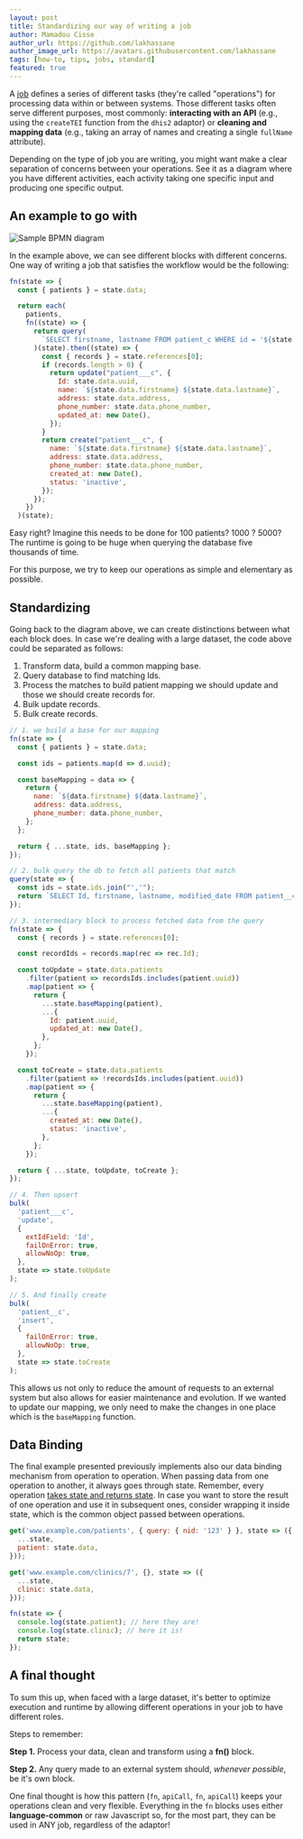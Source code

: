 ```yaml
---
layout: post
title: Standardizing our way of writing a job
author: Mamadou Cisse
author_url: https://github.com/lakhassane
author_image_url: https://avatars.githubusercontent.com/lakhassane
tags: [how-to, tips, jobs, standard]
featured: true
---
```


A [job](documentation/jobs/job-design-intro) defines a series of different tasks
(they're called "operations") for processing data within or between systems.
Those different tasks often serve different purposes, most commonly:
**interacting with an API** (e.g., using the `createTEI` function from the
`dhis2` adaptor) or **cleaning and mapping data** (e.g., taking an array of
names and creating a single `fullName` attribute).

Depending on the type of job you are writing, you might want make a clear
separation of concerns between your operations. See it as a diagram where you
have different activities, each activity taking one specific input and producing
one specific output.

<!--truncate-->

## An example to go with

![Sample BPMN diagram](/img/bpmn_example.png)

In the example above, we can see different blocks with different concerns. One
way of writing a job that satisfies the workflow would be the following:

```js
fn(state => {
  const { patients } = state.data;

  return each(
    patients,
    fn((state) => {
      return query(
        `SELECT firstname, lastname FROM patient_c WHERE id = '${state.data.uuid}'`
      )(state).then((state) => {
        const { records } = state.references[0];
        if (records.length > 0) {
          return update("patient___c", {
            Id: state.data.uuid,
            name: `${state.data.firstname} ${state.data.lastname}`,
            address: state.data.address,
            phone_number: state.data.phone_number,
            updated_at: new Date(),
          });
        }
        return create("patient___c", {
          name: `${state.data.firstname} ${state.data.lastname}`,
          address: state.data.address,
          phone_number: state.data.phone_number,
          created_at: new Date(),
          status: 'inactive',
        });
      });
    })
  )(state);
```

<!-- TODO: Discuss the meaning of this block here. -->

Easy right? Imagine this needs to be done for 100 patients? 1000 ? 5000? The
runtime is going to be huge when querying the database five thousands of time.

For this purpose, we try to keep our operations as simple and elementary as
possible.

## Standardizing

Going back to the diagram above, we can create distinctions between what each
block does. In case we're dealing with a large dataset, the code above could be
separated as follows:

1. Transform data, build a common mapping base.
2. Query database to find matching Ids.
3. Process the matches to build patient mapping we should update and those we
   should create records for.
4. Bulk update records.
5. Bulk create records.

```js
// 1. we build a base for our mapping
fn(state => {
  const { patients } = state.data;

  const ids = patients.map(d => d.uuid);

  const baseMapping = data => {
    return {
      name: `${data.firstname} ${data.lastname}`,
      address: data.address,
      phone_number: data.phone_number,
    };
  };

  return { ...state, ids, baseMapping };
});

// 2. bulk query the db to fetch all patients that match
query(state => {
  const ids = state.ids.join("','");
  return `SELECT Id, firstname, lastname, modified_date FROM patient__c WHERE Id in ('${ids}')`;
});

// 3. intermediary block to process fetched data from the query
fn(state => {
  const { records } = state.references[0];

  const recordIds = records.map(rec => rec.Id);

  const toUpdate = state.data.patients
    .filter(patient => recordsIds.includes(patient.uuid))
    .map(patient => {
      return {
        ...state.baseMapping(patient),
        ...{
          Id: patient.uuid,
          updated_at: new Date(),
        },
      };
    });

  const toCreate = state.data.patients
    .filter(patient => !recordsIds.includes(patient.uuid))
    .map(patient => {
      return {
        ...state.baseMapping(patient),
        ...{
          created_at: new Date(),
          status: 'inactive',
        },
      };
    });

  return { ...state, toUpdate, toCreate };
});

// 4. Then upsert
bulk(
  'patient___c',
  'update',
  {
    extIdField: 'Id',
    failOnError: true,
    allowNoOp: true,
  },
  state => state.toUpdate
);

// 5. And finally create
bulk(
  'patient__c',
  'insert',
  {
    failOnError: true,
    allowNoOp: true,
  },
  state => state.toCreate
);
```

This allows us not only to reduce the amount of requests to an external system
but also allows for easier maintenance and evolution. If we wanted to update our
mapping, we only need to make the changes in one place which is the `baseMapping` 
function.

## Data Binding

The final example presented previously implements also our data binding
mechanism from operation to operation. When passing data from one
operation to another, it always goes through state. Remember, every operation
[takes state and returns state](articles/2021/07/05/wrapping-my-head-around-jobs).
In case you want to store the result of one operation and use it in subsequent
ones, consider wrapping it inside state, which is the common object passed
between operations.

```js
get('www.example.com/patients', { query: { nid: '123' } }, state => ({
  ...state,
  patient: state.data,
}));

get('www.example.com/clinics/7', {}, state => ({
  ...state,
  clinic: state.data,
}));

fn(state => {
  console.log(state.patient); // here they are!
  console.log(state.clinic); // here it is!
  return state;
});
```

## A final thought

To sum this up, when faced with a large dataset, it's better to optimize
execution and runtime by allowing different operations in your job to have
different roles.

Steps to remember:

**Step 1.** Process your data, clean and transform using a **fn()** block.

**Step 2.** Any query made to an external system should, _whenever possible_, be
it's own block.

One final thought is how this pattern (`fn`, `apiCall`, `fn`, `apiCall`) keeps
your operations clean and very flexible. Everything in the `fn` blocks uses
either **language-common** or raw Javascript so, for the most part, they can be
used in ANY job, regardless of the adaptor!
